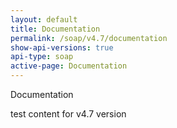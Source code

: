 ```yaml
---
layout: default
title: Documentation
permalink: /soap/v4.7/documentation
show-api-versions: true
api-type: soap
active-page: Documentation
---
```


Documentation

test content for v4.7 version
